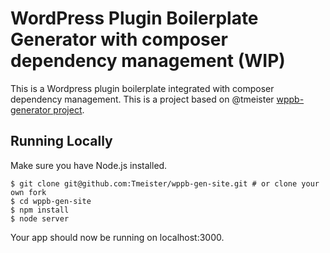 # WordPress Plugin Boilerplate Generator with composer dependency management (WIP)

This is a Wordpress plugin boilerplate integrated with composer dependency management. This is a project based on @tmeister [wppb-generator project](https://github.com/Tmeister/wppb-generator).

## Running Locally
Make sure you have Node.js installed.
```
$ git clone git@github.com:Tmeister/wppb-gen-site.git # or clone your own fork
$ cd wppb-gen-site
$ npm install
$ node server
```
Your app should now be running on localhost:3000.
